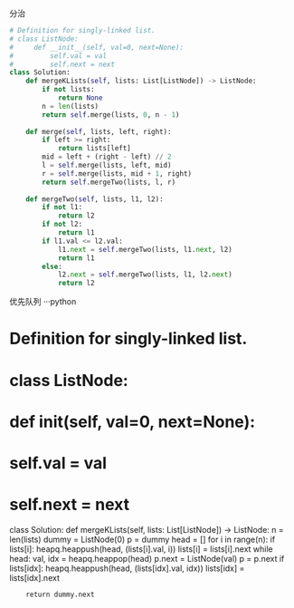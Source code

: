 分治
```python
# Definition for singly-linked list.
# class ListNode:
#     def __init__(self, val=0, next=None):
#         self.val = val
#         self.next = next
class Solution:
    def mergeKLists(self, lists: List[ListNode]) -> ListNode:
        if not lists:
            return None
        n = len(lists)
        return self.merge(lists, 0, n - 1)
    
    def merge(self, lists, left, right):
        if left >= right:
            return lists[left]
        mid = left + (right - left) // 2
        l = self.merge(lists, left, mid)
        r = self.merge(lists, mid + 1, right)
        return self.mergeTwo(lists, l, r)
    
    def mergeTwo(self, lists, l1, l2):
        if not l1:
            return l2
        if not l2:
            return l1
        if l1.val <= l2.val:
            l1.next = self.mergeTwo(lists, l1.next, l2)
            return l1
        else:
            l2.next = self.mergeTwo(lists, l1, l2.next)
            return l2
```            
优先队列
···python
# Definition for singly-linked list.
# class ListNode:
#     def __init__(self, val=0, next=None):
#         self.val = val
#         self.next = next
class Solution:
    def mergeKLists(self, lists: List[ListNode]) -> ListNode:
        n = len(lists)
        dummy = ListNode(0)
        p = dummy
        head = []
        for i in range(n):
            if lists[i]:
                heapq.heappush(head, (lists[i].val, i))
                lists[i] = lists[i].next
        while head:
            val, idx = heapq.heappop(head)
            p.next = ListNode(val)
            p = p.next
            if lists[idx]:
                heapq.heappush(head, (lists[idx].val, idx))
                lists[idx] = lists[idx].next
        
        return dummy.next
```        

